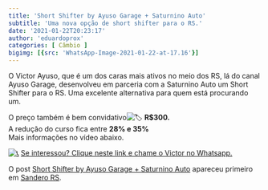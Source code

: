 ```yaml
---
title: 'Short Shifter by Ayuso Garage + Saturnino Auto'
subtitle: 'Uma nova opção de short shifter para o RS.'
date: '2021-01-22T20:23:17'
author: 'eduardoprox'
categories: [ Câmbio ]
bigimg: [{src: 'WhatsApp-Image-2021-01-22-at-17.16'}]
---
```


O Victor Ayuso, que é um dos caras mais ativos no meio dos RS, lá do canal Ayuso Garage, desenvolveu em parceria com a Saturnino Auto um Short Shifter para o RS. Uma excelente alternativa para quem está procurando um.


O preço também é bem convidativo![🏷](https://s.w.org/images/core/emoji/14.0.0/72x72/1f3f7.png) **R$300.**   
A redução do curso fica entre **28% e 35%**  
Mais informações no vídeo abaixo.  
  
[![📞](https://s.w.org/images/core/emoji/14.0.0/72x72/1f4de.png)](https://api.whatsapp.com/send?phone=55554191548236&text=Opa%2C%20Victor!%20Vi%20o%20post%20no%20site%20do%20Sanderors.com%20e%20me%20interessei%20pelo%20Short%20Shifter.) [Se interessou? Clique neste link e chame o Victor no Whatsapp.](https://api.whatsapp.com/send?phone=554191548236&text=Opa%2C%20Victor!%20Vi%20o%20post%20no%20site%20do%20Sanderors.com%20e%20me%20interessei%20pelo%20Short%20Shifter.)




O post [Short Shifter by Ayuso Garage + Saturnino Auto](https://sanderors.com/short-shifter-by-ayuso-garage-saturnino-auto/) apareceu primeiro em [Sandero RS](https://sanderors.com).

